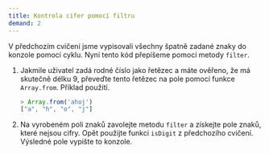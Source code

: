 ```yaml
---
title: Kontrola cifer pomocí filtru
demand: 2
---
```


V předchozím cvičení jsme vypisovali všechny špatně zadané znaky do konzole pomocí cyklu. Nyní tento kód přepíšeme pomocí metody `filter`.

1. Jakmile uživatel zadá rodné číslo jako řetězec a máte ověřeno, že má skutečně délku 9, převeďte tento řetězec na pole pomocí funkce `Array.from`. Příklad použití.

   ```js
   > Array.from('ahoj')
   ["a", "h", "o", "j"]
   ```

1. Na vyrobeném poli znaků zavolejte metodu `filter` a získejte pole znaků, které nejsou cifry. Opět použijte funkci `isDigit` z předchozího cvičení. Výsledné pole vypište to konzole.
